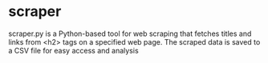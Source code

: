 # scraper
scraper.py is a Python-based tool for web scraping that fetches titles and links from &lt;h2> tags on a specified web page. The scraped data is saved to a CSV file for easy access and analysis
